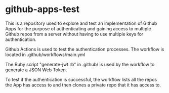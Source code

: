 # github-apps-test
This is a repository used to explore and test an implementation of Github Apps
for the purpose of authenticating and gaining access to multiple Github repos from a server
without having to use multiple keys for authentication.

Github Actions is used to test the authentication processes. The workflow is located in .github/workflows/main.yml

The Ruby script "generate-jwt.rb" in .github/ is used by the workflow to generate a JSON Web Token.

To test if the authentication is successful, the workflow lists all the repos the App has access to and then clones a private repo that it has access to. 
